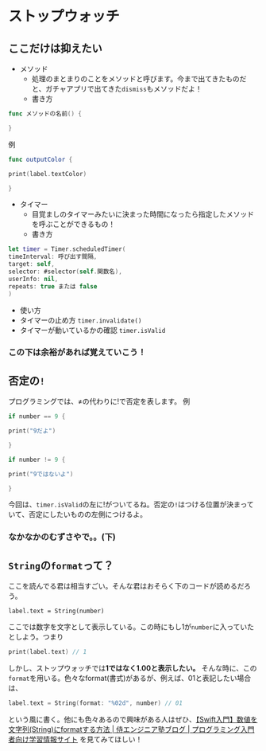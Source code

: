 # ストップウォッチ
## ここだけは抑えたい
- メソッド
    - 処理のまとまりのことをメソッドと呼びます。今まで出てきたものだと、ガチャアプリで出てきた`dismiss`もメソッドだよ！
    - 書き方
```swift
func メソッドの名前() {

}
```
例
```swift
func outputColor {

print(label.textColor)

}
```

- タイマー
    - 目覚ましのタイマーみたいに決まった時間になったら指定したメソッドを呼ぶことができるもの！
    - 書き方
    
```swift
let timer = Timer.scheduledTimer(
timeInterval: 呼び出す間隔,
target: self,
selector: #selector(self.関数名),
userInfo: nil,
repeats: true または false
)
```
   - 使い方
   - タイマーの止め方
`timer.invalidate()`
   - タイマーが動いているかの確認
`timer.isValid`


### この下は余裕があれば覚えていこう！

## 否定の`!`
プログラミングでは、≠の代わりに!で否定を表します。
例
```swift
if number == 9 {

print("9だよ")

}
```
```swift
if number != 9 {

print("9ではないよ")

}
```

今回は、`timer.isValid`の左に!がついてるね。否定の`!`はつける位置が決まっていて、否定にしたいものの左側につけるよ。

### なかなかのむずさやで。。(下) 

## `String`の`format`って？

ここを読んでる君は相当すごい。そんな君はおそらく下のコードが読めるだろう。

`label.text = String(number)`

ここでは数字を文字として表示している。この時にもし1が`number`に入っていたとしよう。つまり
```swift
print(label.text) // 1
```

しかし、ストップウォッチでは**1ではなく1.00と表示したい。** そんな時に、この`format`を用いる。色々なformat(書式)があるが、例えば、01と表記したい場合は、
```swift
label.text = String(format: "%02d", number) // 01
```
という風に書く。他にも色々あるので興味がある人はぜひ、[【Swift入門】数値を文字列(String)にformatする方法 | 侍エンジニア塾ブログ | プログラミング入門者向け学習情報サイト](https://www.sejuku.net/blog/34872)
を見てみてほしい！

